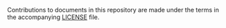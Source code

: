 Contributions to documents in this repository are made under the terms in the accompanying [LICENSE](LICENSE) file.
